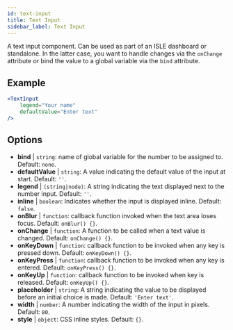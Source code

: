 ```yaml
---
id: text-input
title: Text Input
sidebar_label: Text Input
---
```


A text input component. Can be used as part of an ISLE dashboard or standalone. In the latter case, you want to handle changes via the `onChange` attribute or bind the value to a global variable via the `bind` attribute.

## Example

```jsx live
<TextInput
    legend="Your name"
    defaultValue="Enter text"
/>
```



## Options

* __bind__ | `string`: name of global variable for the number to be assigned to. Default: `none`.
* __defaultValue__ | `string`: A value indicating the default value of the input at start. Default: `''`.
* __legend__ | `(string|node)`: A string indicating the text displayed next to the number input. Default: `''`.
* __inline__ | `boolean`: Indicates whether the input is displayed inline. Default: `false`.
* __onBlur__ | `function`: callback function invoked when the text area loses focus. Default: `onBlur() {}`.
* __onChange__ | `function`: A function to be called when a text value is changed. Default: `onChange() {}`.
* __onKeyDown__ | `function`: callback function to be invoked when any key is pressed down. Default: `onKeyDown() {}`.
* __onKeyPress__ | `function`: callback function to be invoked when any key is entered. Default: `onKeyPress() {}`.
* __onKeyUp__ | `function`: callback function to be invoked when key is released. Default: `onKeyUp() {}`.
* __placeholder__ | `string`: A string indicating the value to be displayed before an initial choice is made. Default: `'Enter text'`.
* __width__ | `number`: A number indicating the width of the input in pixels. Default: `80`.
* __style__ | `object`: CSS inline styles. Default: `{}`.
